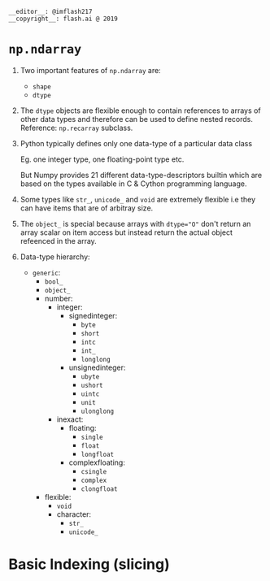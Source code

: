 ```
__editor__: @imflash217
__copyright__: flash.ai @ 2019
```

# `np.ndarray`
1. Two important features of `np.ndarray` are:
    * `shape`
    * `dtype`
2. The `dtype` objects are flexible enough to contain references to arrays of other data
    types and therefore can be used to define nested records. Reference: `np.recarray` subclass.
3. Python typically defines only one data-type of a particular data class

    Eg. one integer type, one floating-point type etc.

    But Numpy provides 21 different data-type-descriptors builtin which are based on
    the types available in C & Cython programming language.
4. Some types like `str_`, `unicode_` and `void` are extremely flexible i.e they can have
    items that are of arbitray size.
5. The `object_` is special because arrays with `dtype="O"` don't return an array scalar
    on item access but instead return the actual object refeenced in the array.
6. Data-type hierarchy:
    * `generic`:
        * `bool_`
        * `object_`
        * number:
            * integer:
                * signedinteger:
                    * `byte`
                    * `short`
                    * `intc`
                    * `int_`
                    * `longlong`
                * unsignedinteger:
                    * `ubyte`
                    * `ushort`
                    * `uintc`
                    * `unit`
                    * `ulonglong`
            * inexact:
                * floating:
                    * `single`
                    * `float`
                    * `longfloat`
                * complexfloating:
                    * `csingle`
                    * `complex`
                    * `clongfloat`
        * flexible:
            * `void`
            * character:
                * `str_`
                * `unicode_`

# Basic Indexing (slicing)


